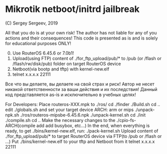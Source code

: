 # Mikrotik netboot/initrd jailbreak

(C) Sergey Sergeev, 2019

All that you do is at your own risk!
The author has not liable for any of you actions and their consequences!
This code is presented as is and is solely for educational purposes ONLY!

0) Use RouterOS 6.45.6 or 7.0b1!
1) Upload(using FTP) content of ./for_ftp_upload/pub/* to /pub
     (or /flash or /flash/rw/disk/pub) folder on target RouterOS device
2) Netboot(via bootp and tftp) with kernel-new.elf
3) telnet x.x.x.x 22111

Все что вы делаете, вы делаете на свой страх и риск!
Автор не несет никакой ответственности за ваши действия и их последствия!
Данный код представляется as-is и исключительно в учебных целях!

For Developers:
	Place routeros-XXX.mpk to ./ros/
	cd ./finder
	./Build.sh
	cd ..
	edit ./globals.sh and set your target device ARCH: arm or mips
	./unpack-npk.sh ./ros/routeros-mipsbe-6.45.6.npk
	./unpack-kernel.sh
	cd ./init
	./compile.sh
	cd ..
	Make the necessary changes to the ./cpio-fs-ARCH(compile add add busybox, etc...)
	In the end, when everything is ready, to get ./bins/kernel-new.elf, run: ./pack-kernel.sh
	Upload content of ./for_ftp_upload/pub/* to target RouterOS device via FTP(to /pub or /flash or ...)
	Put ./bins/kernel-new.elf to your tftp and Netboot from it
	telnet x.x.x.x 22111
